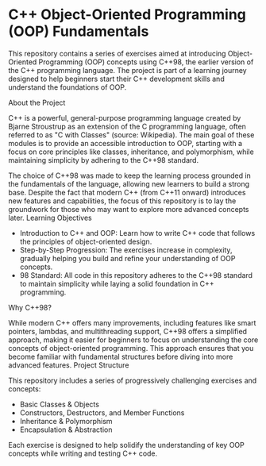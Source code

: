 # C++ Object-Oriented Programming (OOP) Fundamentals
This repository contains a series of exercises aimed at introducing Object-Oriented Programming (OOP) concepts using C++98, the earlier version of the C++ programming language. The project is part of a learning journey designed to help beginners start their C++ development skills and understand the foundations of OOP.

About the Project

C++ is a powerful, general-purpose programming language created by Bjarne Stroustrup as an extension of the C programming language, often referred to as "C with Classes" (source: Wikipedia). The main goal of these modules is to provide an accessible introduction to OOP, starting with a focus on core principles like classes, inheritance, and polymorphism, while maintaining simplicity by adhering to the C++98 standard.

The choice of C++98 was made to keep the learning process grounded in the fundamentals of the language, allowing new learners to build a strong base. Despite the fact that modern C++ (from C++11 onward) introduces new features and capabilities, the focus of this repository is to lay the groundwork for those who may want to explore more advanced concepts later.
Learning Objectives

-    Introduction to C++ and OOP: Learn how to write C++ code that follows the principles of object-oriented design.
-    Step-by-Step Progression: The exercises increase in complexity, gradually helping you build and refine your understanding of OOP concepts.
-    98 Standard: All code in this repository adheres to the C++98 standard to maintain simplicity while laying a solid foundation in C++ programming.

Why C++98?

While modern C++ offers many improvements, including features like smart pointers, lambdas, and multithreading support, C++98 offers a simplified approach, making it easier for beginners to focus on understanding the core concepts of object-oriented programming. This approach ensures that you become familiar with fundamental structures before diving into more advanced features.
Project Structure

This repository includes a series of progressively challenging exercises and concepts:

-    Basic Classes & Objects
-    Constructors, Destructors, and Member Functions
-    Inheritance & Polymorphism
-    Encapsulation & Abstraction

Each exercise is designed to help solidify the understanding of key OOP concepts while writing and testing C++ code.
